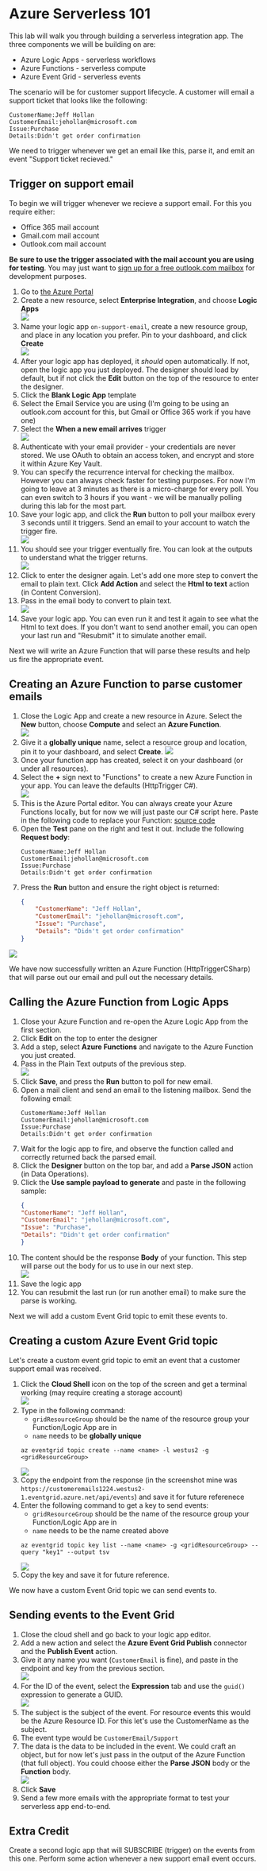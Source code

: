 # Azure Serverless 101

This lab will walk you through building a serverless integration app.  The three components we will be building on are:
* Azure Logic Apps - serverless workflows
* Azure Functions - serverless compute
* Azure Event Grid - serverless events

The scenario will be for customer support lifecycle.  A customer will email a support ticket that looks like the following:

```
CustomerName:Jeff Hollan
CustomerEmail:jehollan@microsoft.com
Issue:Purchase
Details:Didn't get order confirmation
```

We need to trigger whenever we get an email like this, parse it, and emit an event "Support ticket recieved."

## Trigger on support email

To begin we will trigger whenever we recieve a support email.  For this you require either:

* Office 365 mail account
* Gmail.com mail account
* Outlook.com mail account

**Be sure to use the trigger associated with the mail account you are using for testing**.  You may just want to [sign up for a free outlook.com mailbox](https://outlook.live.com/owa/?nlp=1&signup=1) for development purposes.

1. Go to [the Azure Portal](http://portal.azure.com)
1. Create a new resource, select **Enterprise Integration**, and choose **Logic Apps**  
    ![](images/1.png)  
1. Name your logic app `on-support-email`, create a new resource group, and place in any location you prefer.  Pin to your dashboard, and click **Create**  
    ![](images/2.png)  
1. After your logic app has deployed, it *should* open automatically.  If not, open the logic app you just deployed.  The designer should load by default, but if not click the **Edit** button on the top of the resource to enter the designer.
1. Click the **Blank Logic App** template
1. Select the Email Service you are using (I'm going to be using an outlook.com account for this, but Gmail or Office 365 work if you have one)
1. Select the **When a new email arrives** trigger  
    ![](images/3.png)  
1. Authenticate with your email provider - your credentials are never stored.  We use OAuth to obtain an access token, and encrypt and store it within Azure Key Vault.
1. You can specify the recurrence interval for checking the mailbox.  However you can always check faster for testing purposes.  For now I'm going to leave at 3 minutes as there is a micro-charge for every poll.  You can even switch to 3 hours if you want - we will be manually polling during this lab for the most part.
1. Save your logic app, and click the **Run** button to poll your mailbox every 3 seconds until it triggers.  Send an email to your account to watch the trigger fire.  
    ![](images/4.png)  
1. You should see your trigger eventually fire.  You can look at the outputs to understand what the trigger returns.  
    ![](images/5.png)  
1. Click to enter the designer again.  Let's add one more step to convert the email to plain text.  Click **Add Action** and select the **Html to text** action (in Content Conversion).
1. Pass in the email body to convert to plain text.  
    ![](images/6.png)  
1. Save your logic app. You can even run it and test it again to see what the Html to text does.  If you don't want to send another email, you can open your last run and "Resubmit" it to simulate another email.  

Next we will write an Azure Function that will parse these results and help us fire the appropriate event.

## Creating an Azure Function to parse customer emails

1. Close the Logic App and create a new resource in Azure.  Select the **New** button, choose **Compute** and select an **Azure Function**.  
    ![](images/7.png)  
1. Give it a **globally unique** name, select a resource group and location, pin it to your dashboard, and select **Create**.
    ![](images/8.png)  
1. Once your function app has created, select it on your dashboard (or under all resources).
1. Select the **+** sign next to "Functions" to create a new Azure Function in your app.  You can leave the defaults (HttpTrigger C#).  
    ![](images/9.png)  
1. This is the Azure Portal editor. You can always create your Azure Functions locally, but for now we will just paste our C# script here.  Paste in the following code to replace your Function: [source code](src/azurefunction.csx)
1. Open the **Test** pane on the right and test it out. Include the following **Request body**:  
    ```
    CustomerName:Jeff Hollan
    CustomerEmail:jehollan@microsoft.com
    Issue:Purchase
    Details:Didn't get order confirmation
    ```
1. Press the **Run** button and ensure the right object is returned:  
    ```json
    {
        "CustomerName": "Jeff Hollan",
        "CustomerEmail": "jehollan@microsoft.com",
        "Issue": "Purchase",
        "Details": "Didn't get order confirmation"
    }
    ```  
![](images/10.png)

We have now successfully written an Azure Function (HttpTriggerCSharp) that will parse out our email and pull out the necessary details.

## Calling the Azure Function from Logic Apps

1. Close your Azure Function and re-open the Azure Logic App from the first section.
1. Click **Edit** on the top to enter the designer
1. Add a step, select **Azure Functions** and navigate to the Azure Function you just created.
1. Pass in the Plain Text outputs of the previous step.  
    ![](images/11.png)  
1. Click **Save**, and press the **Run** button to poll for new email.
1. Open a mail client and send an email to the listening mailbox.  Send the following email:  
    ```
    CustomerName:Jeff Hollan
    CustomerEmail:jehollan@microsoft.com
    Issue:Purchase
    Details:Didn't get order confirmation
    ```
1. Wait for the logic app to fire, and observe the function called and correctly returned back the parsed email.
1. Click the **Designer** button on the top bar, and add a **Parse JSON** action (in Data Operations).
1. Click the **Use sample payload to generate** and paste in the following sample:
    ```json
    {
    "CustomerName": "Jeff Hollan",
    "CustomerEmail": "jehollan@microsoft.com",
    "Issue": "Purchase",
    "Details": "Didn't get order confirmation"
    }
    ```
1. The content should be the response **Body** of your function.  This step will parse out the body for us to use in our next step.  
    ![](images/12.png)  
1. Save the logic app
1. You can resubmit the last run (or run another email) to make sure the parse is working.

Next we will add a custom Event Grid topic to emit these events to.

## Creating a custom Azure Event Grid topic

Let's create a custom event grid topic to emit an event that a customer support email was received.

1. Click the **Cloud Shell** icon on the top of the screen and get a terminal working (may require creating a storage account)  
    ![](images/13.png)  
1. Type in the following command:
    * `gridResourceGroup` should be the name of the resource group your Function/Logic App are in
    * `name` needs to be **globally unique**
    ```
    az eventgrid topic create --name <name> -l westus2 -g <gridResourceGroup>
    ```
    ![](images/14.png)  
1. Copy the endpoint from the response (in the screenshot mine was `https://customeremails1224.westus2-1.eventgrid.azure.net/api/events`) and save it for future referenece
1. Enter the following command to get a key to send events:
    * `gridResourceGroup` should be the name of the resource group your Function/Logic App are in
    * `name` needs to be the name created above
    ```
    az eventgrid topic key list --name <name> -g <gridResourceGroup> --query "key1" --output tsv
    ```
    ![](images/15.png)
1. Copy the key and save it for future reference.

We now have a custom Event Grid topic we can send events to.

## Sending events to the Event Grid

1. Close the cloud shell and go back to your logic app editor.
1. Add a new action and select the **Azure Event Grid Publish** connector and the **Publish Event** action.
1. Give it any name you want (`CustomerEmail` is fine), and paste in the endpoint and key from the previous section.  
    ![](images/16.png)  
1. For the ID of the event, select the **Expression** tab and use the `guid()` expression to generate a GUID.  
    ![](images/17.png)  
1. The subject is the subject of the event.  For resource events this would be the Azure Resource ID.  For this let's use the CustomerName as the subject.
1. The event type would be `CustomerEmail/Support`
1. The data is the data to be included in the event. We could craft an object, but for now let's just pass in the output of the Azure Function (that full object). You could choose either the **Parse JSON** body or the **Function** body.  
    ![](images/18.png)  
1. Click **Save**
1. Send a few more emails with the appropriate format to test your serverless app end-to-end.

## Extra Credit

Create a second logic app that will SUBSCRIBE (trigger) on the events from this one.  Perform some action whenever a new support email event occurs.